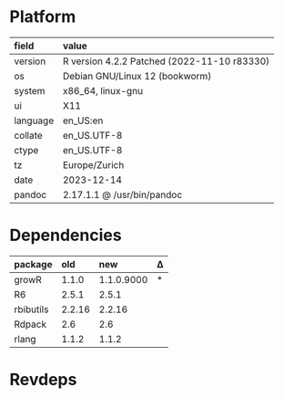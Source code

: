 # Platform

|field    |value                                       |
|:--------|:-------------------------------------------|
|version  |R version 4.2.2 Patched (2022-11-10 r83330) |
|os       |Debian GNU/Linux 12 (bookworm)              |
|system   |x86_64, linux-gnu                           |
|ui       |X11                                         |
|language |en_US:en                                    |
|collate  |en_US.UTF-8                                 |
|ctype    |en_US.UTF-8                                 |
|tz       |Europe/Zurich                               |
|date     |2023-12-14                                  |
|pandoc   |2.17.1.1 @ /usr/bin/pandoc                  |

# Dependencies

|package   |old    |new        |Δ  |
|:---------|:------|:----------|:--|
|growR     |1.1.0  |1.1.0.9000 |*  |
|R6        |2.5.1  |2.5.1      |   |
|rbibutils |2.2.16 |2.2.16     |   |
|Rdpack    |2.6    |2.6        |   |
|rlang     |1.1.2  |1.1.2      |   |

# Revdeps

